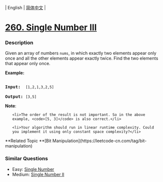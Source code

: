 | English | [简体中文](README.md) |

# [260. Single Number III](https://leetcode-cn.com/problems/single-number-iii)
 ### Description
<p>Given an array of numbers <code>nums</code>, in which exactly two elements appear only once and all the other elements appear exactly twice. Find the two elements that appear only once.</p>

<p><strong>Example:</strong></p>

<pre>
<strong>Input:</strong>  <code>[1,2,1,3,2,5]</code>
<strong>Output:</strong> <code>[3,5]</code></pre>

<p><b>Note</b>:</p>

<ol>
	<li>The order of the result is not important. So in the above example, <code>[5, 3]</code> is also correct.</li>
	<li>Your algorithm should run in linear runtime complexity. Could you implement it using only constant space complexity?</li>
</ol>
**Related Topic	**[Bit Manipulation](https://leetcode-cn.com/tag/bit-manipulation) 

### Similar Questions
 - Easy:	[Single Number](https://leetcode-cn.com/problems/single-number) 
 - Medium:	[Single Number II](https://leetcode-cn.com/problems/single-number-ii) 
